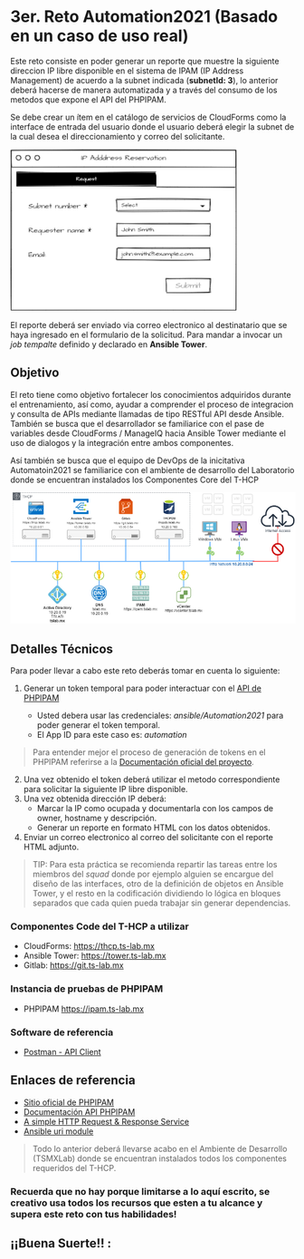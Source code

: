 # 3er. Reto Automation2021 (Basado en un caso de uso real)

Este reto consiste en poder generar un reporte que muestre la siguiente direccion IP libre disponible en el sistema de IPAM (IP Address Management) de acuerdo a la subnet indicada (**subnetId: 3**), lo anterior deberá hacerse de manera automatizada y a través del consumo de los metodos que expone el API del PHPIPAM. 

Se debe crear un ítem en el catálogo de servicios de CloudForms como la interface de entrada del usuario donde el usuario deberá elegir la subnet de la cual desea el direccionamiento y correo del solicitante.

![Dialogo Catlo](files/reto3_dialogo.png)

El reporte deberá ser enviado via correo electronico al destinatario que se haya ingresado en el formulario de la solicitud. Para mandar a invocar un *job tempalte* definido y declarado en **Ansible Tower**.

## Objetivo

El reto tiene como objetivo fortalecer los conocimientos adquiridos durante el entrenamiento, así como, ayudar a comprender el proceso de integracion y consulta de APIs mediante llamadas de tipo RESTful API desde Ansible. También se busca que el desarrollador se familiarice con el pase de variables desde CloudForms / ManageIQ hacia Ansible Tower mediante el uso de dialogos y la integración entre ambos componentes.

Así también se busca que el equipo de DevOps de la inicitativa Automatoin2021 se familiarice con el ambiente de desarrollo del Laboratorio donde se encuentran instalados los Componentes Core del T-HCP

![TSMXLab](files/tslab.png)

## Detalles Técnicos
Para poder llevar a cabo este reto deberás tomar en cuenta lo siguiente:
1. Generar un token temporal para poder interactuar con el [API de PHPIPAM](https://phpipam.net/api/api_documentation)  

   - Usted debera usar las credenciales: *ansible/Automation2021* para poder generar el token temporal.
   - El App ID para este caso es: *automation*

> Para entender mejor el proceso de generación de tokens en el PHPIPAM referirse a la [Documentación oficial del proyecto](https://phpipam.net/api/api_documentation).

2. Una vez obtenido el token deberá utilizar el metodo correspondiente para solicitar la siguiente IP libre disponible.
3. Una vez obtenida dirección IP deberá:
   - Marcar la IP como ocupada y documentarla con los campos de owner, hostname y descripción.
   - Generar un reporte en formato HTML con los datos obtenidos.
4. Enviar un correo electronico al correo del solicitante con el reporte HTML adjunto.

> TIP: Para esta práctica se recomienda repartir las tareas entre los miembros del *squad* donde por ejemplo alguien se encargue del diseño de las interfaces, otro de la definición de objetos en Ansible Tower, y el resto en la codificación dividiendo lo lógica en bloques separados que cada quien pueda trabajar sin generar dependencias.

### Componentes Code del T-HCP a utilizar
- CloudForms: https://thcp.ts-lab.mx
- Ansible Tower:  https://tower.ts-lab.mx
- Gitlab: https://git.ts-lab.mx

### Instancia de pruebas de **PHPIPAM**
- PHPIPAM https://ipam.ts-lab.mx

### Software de referencia
- [Postman - API Client](https://www.postman.com/downloads/)

## Enlaces de referencia
- [Sitio oficial de PHPIPAM](https://www.phpipam.net)
- [Documentación API PHPIPAM](https://phpipam.net/api/api_documentation/)
- [A simple HTTP Request & Response Service](http://httpbin.org/)
- [Ansible uri module](https://docs.ansible.com/ansible/2.3/uri_module.html)

> Todo lo anterior deberá llevarse acabo en el Ambiente de Desarrollo (TSMXLab) donde se encuentran instalados todos los componentes requeridos del T-HCP.

### Recuerda que no hay porque limitarse a lo aquí escrito, se creativo usa todos los recursos que esten a tu alcance y supera este reto con tus habilidades!

## ¡¡Buena Suerte!! :